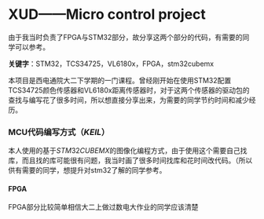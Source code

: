 # XUD——Micro control project

由于我当时负责了FPGA与STM32部分，故分享这两个部分的代码，有需要的同学可以参考。

**关键字**：STM32，TCS34725，VL6180x，FPGA，stm32cubemx

 本项目是西电通院大二下学期的一门课程。曾经刚开始在使用STM32配置TCS34725颜色传感器和VL6180x距离传感器时，对于这两个传感器的驱动包的查找与编写花了很多时间，所以想直接分享出来，为需要的同学节约时间和减少经历。

### MCU代码编写方式（$KEIL$）

本人使用的基于$STM32CUBEMX$的图像化编程方式，由于使用这个需要自己找库，而且找的库可能很有问题，我当时画了很多时间找库和花时间改代码。（所以供有需要的同学，想提升对stm32了解的同学参考。

#### FPGA

FPGA部分比较简单相信大二上做过数电大作业的同学应该清楚
